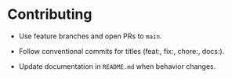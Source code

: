 # Contributing

- Use feature branches and open PRs to `main`.
- Follow conventional commits for titles (feat:, fix:, chore:, docs:).

- Update documentation in `README.md` when behavior changes.

